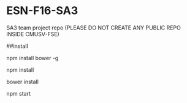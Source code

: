 # ESN-F16-SA3
SA3 team project repo (PLEASE DO NOT CREATE ANY PUBLIC REPO INSIDE CMUSV-FSE)

##install

npm install bower -g

npm install 

bower install

npm start

